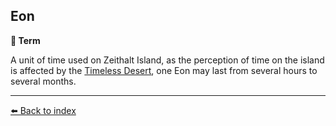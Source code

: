 ## Eon

**📑 Term**

A unit of time used on Zeithalt Island, as the perception of time on the island is affected by the [Timeless Desert](/timeless_desert.md), one Eon may last from several hours to several months.


----------
[⬅️ Back to index](/index.md#8730_s)